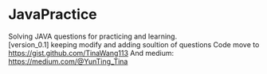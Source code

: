 # JavaPractice
Solving JAVA questions for practicing and learning. <br>
[version_0.1] keeping modify and adding soultion of questions
Code move to https://gist.github.com/TinaWang113
And medium: https://medium.com/@YunTing_Tina
